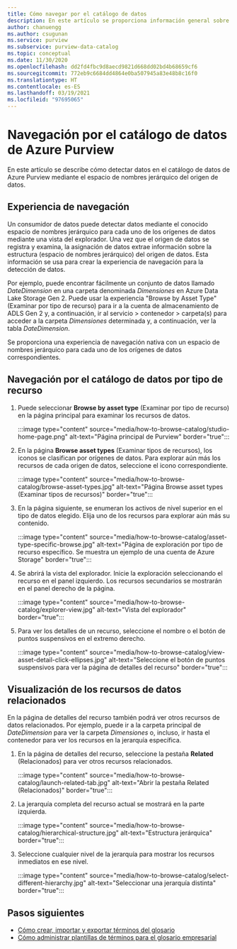 ```yaml
---
title: Cómo navegar por el catálogo de datos
description: En este artículo se proporciona información general sobre cómo navegar por el catálogo de datos de Azure Purview en función del tipo de recurso.
author: chanuengg
ms.author: csugunan
ms.service: purview
ms.subservice: purview-data-catalog
ms.topic: conceptual
ms.date: 11/30/2020
ms.openlocfilehash: dd2fd4fbc9d8aecd9821d668dd02bd4b68659cf6
ms.sourcegitcommit: 772eb9c6684dd4864e0ba507945a83e48b8c16f0
ms.translationtype: HT
ms.contentlocale: es-ES
ms.lasthandoff: 03/19/2021
ms.locfileid: "97695065"
---
```

# <a name="browse-the-azure-purview-data-catalog"></a>Navegación por el catálogo de datos de Azure Purview

En este artículo se describe cómo detectar datos en el catálogo de datos de Azure Purview mediante el espacio de nombres jerárquico del origen de datos.

## <a name="browse-experience"></a>Experiencia de navegación

Un consumidor de datos puede detectar datos mediante el conocido espacio de nombres jerárquico para cada uno de los orígenes de datos mediante una vista del explorador. Una vez que el origen de datos se registra y examina, la asignación de datos extrae información sobre la estructura (espacio de nombres jerárquico) del origen de datos. Esta información se usa para crear la experiencia de navegación para la detección de datos.

Por ejemplo, puede encontrar fácilmente un conjunto de datos llamado *DateDimension* en una carpeta denominada *Dimensiones* en Azure Data Lake Storage Gen 2. Puede usar la experiencia "Browse by Asset Type" (Examinar por tipo de recurso) para ir a la cuenta de almacenamiento de ADLS Gen 2 y, a continuación, ir al servicio > contenedor > carpeta(s) para acceder a la carpeta *Dimensiones* determinada y, a continuación, ver la tabla *DateDimension*.

Se proporciona una experiencia de navegación nativa con un espacio de nombres jerárquico para cada uno de los orígenes de datos correspondientes.

## <a name="browse-the-data-catalog-by-asset-type"></a>Navegación por el catálogo de datos por tipo de recurso

1. Puede seleccionar **Browse by asset type** (Examinar por tipo de recurso) en la página principal para examinar los recursos de datos.

    :::image type="content" source="media/how-to-browse-catalog/studio-home-page.png" alt-text="Página principal de Purview" border="true":::

1. En la página **Browse asset types** (Examinar tipos de recursos), los iconos se clasifican por orígenes de datos. Para explorar aún más los recursos de cada origen de datos, seleccione el icono correspondiente.

    :::image type="content" source="media/how-to-browse-catalog/browse-asset-types.jpg" alt-text="Página Browse asset types (Examinar tipos de recursos)" border="true":::

1. En la página siguiente, se enumeran los activos de nivel superior en el tipo de datos elegido. Elija uno de los recursos para explorar aún más su contenido.

    :::image type="content" source="media/how-to-browse-catalog/asset-type-specific-browse.jpg" alt-text="Página de exploración por tipo de recurso específico. Se muestra un ejemplo de una cuenta de Azure Storage" border="true":::

1. Se abrirá la vista del explorador. Inicie la exploración seleccionando el recurso en el panel izquierdo. Los recursos secundarios se mostrarán en el panel derecho de la página.

    :::image type="content" source="media/how-to-browse-catalog/explorer-view.jpg" alt-text="Vista del explorador" border="true":::

1. Para ver los detalles de un recurso, seleccione el nombre o el botón de puntos suspensivos en el extremo derecho.

    :::image type="content" source="media/how-to-browse-catalog/view-asset-detail-click-ellipses.jpg" alt-text="Seleccione el botón de puntos suspensivos para ver la página de detalles del recurso" border="true":::

## <a name="view-related-data-assets"></a>Visualización de los recursos de datos relacionados

En la página de detalles del recurso también podrá ver otros recursos de datos relacionados. Por ejemplo, puede ir a la carpeta principal de *DateDimension* para ver la carpeta *Dimensiones* o, incluso, ir hasta el contenedor para ver los recursos en la jerarquía específica.

1. En la página de detalles del recurso, seleccione la pestaña **Related** (Relacionados) para ver otros recursos relacionados.

    :::image type="content" source="media/how-to-browse-catalog/launch-related-tab.jpg" alt-text="Abrir la pestaña Related (Relacionados)" border="true":::

1. La jerarquía completa del recurso actual se mostrará en la parte izquierda.

    :::image type="content" source="media/how-to-browse-catalog/hierarchical-structure.jpg" alt-text="Estructura jerárquica" border="true":::

1. Seleccione cualquier nivel de la jerarquía para mostrar los recursos inmediatos en ese nivel.

    :::image type="content" source="media/how-to-browse-catalog/select-different-hierarchy.jpg" alt-text="Seleccionar una jerarquía distinta" border="true":::

## <a name="next-steps"></a>Pasos siguientes

- [Cómo crear, importar y exportar términos del glosario](how-to-create-import-export-glossary.md)
- [Cómo administrar plantillas de términos para el glosario empresarial](how-to-manage-term-templates.md)
